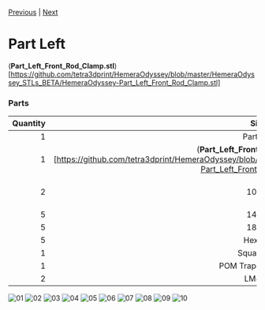 [Previous](00_First.md) | [Next](02_Part_Right.md)

# Part Left
(**Part_Left_Front_Rod_Clamp.stl**)[https://github.com/tetra3dprint/HemeraOdyssey/blob/master/HemeraOdyssey_STLs_BETA/HemeraOdyssey-Part_Left_Front_Rod_Clamp.stl]

### Parts
|Quantity|Size|Type|
|---:|:---:|:---:|
|1|Part Left||
|1|(**Part_Left_Front_Rod_Clamp.stl**)[https://github.com/tetra3dprint/HemeraOdyssey/blob/master/HemeraOdyssey_STLs_BETA/HemeraOdyssey-Part_Left_Front_Rod_Clamp.stl]||
|2|10mm|M3(Not needed yet)|
|5|14mm|M3|
|5|18mm|M3|
|5|Hex Nut|M3|
|1|Square Nut|M3|
|1|POM Trapezoidal Nut|T8|
|2|LM8UU|Bearing|


![01](../img/Part_Left/01.jpg)
![02](../img/Part_Left/02.jpg)
![03](../img/Part_Left/03.jpg)
![04](../img/Part_Left/04.jpg)
![05](../img/Part_Left/05.jpg)
![06](../img/Part_Left/06.jpg)
![07](../img/Part_Left/07.jpg)
![08](../img/Part_Left/08.jpg)
![09](../img/Part_Left/09.jpg)
![10](../img/Part_Left/10.jpg)